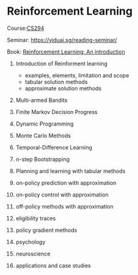 # Reinforcement Learning

Course:[CS294](http://rll.berkeley.edu/deeprlcoursesp17/)

Seminar: https://yiduai.sg/reading-seminar/

Book: [Reinforcement Learning: An introduction](http://incompleteideas.net/book/bookdraft2017nov5.pdf)

1. Introduction of Reinforment learning
	+ examples, elements, limitation and scope
	+ tabular solution methods
	+ approximate solution methods

2. Multi-armed Bandits
3. Finite Markov Decision Progress
4. Dynamic Programming
5. Monte Carlo Methods
6. Temporal-Difference Learning
7. n-step Bootstrapping
8. Planning and learning with tabular methods

9.  on-policy prediction with approximation
10. on-policy control with approximation
11. off-policy methods with approximation
12. eligibility traces
13. policy gradient methods

14. psychology
15. neuroscience
16. applications and case studies




	